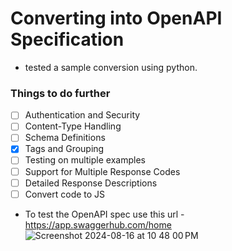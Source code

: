 # Converting into OpenAPI Specification

- tested a sample conversion using python.

### Things to do further


- [ ] Authentication and Security
- [ ] Content-Type Handling
- [ ] Schema Definitions
- [x] Tags and Grouping
- [ ] Testing on multiple examples
- [ ] Support for Multiple Response Codes
- [ ] Detailed Response Descriptions
- [ ] Convert code to JS

- To test the OpenAPI spec use this url - https://app.swaggerhub.com/home
  ![Screenshot 2024-08-16 at 10 48 00 PM](https://github.com/user-attachments/assets/9fa466b3-1a8d-4f92-a6e4-352eb2642a44)

